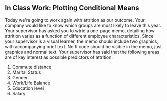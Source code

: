 In Class Work: Plotting Conditional Means
----------------------------

Today we're going to work again with attrition as our outcome. Your company would like to know which groups are most likely to leave this year. Your supervisor has asked you to wtrie a one-page memo, detailing how attrition varies as a function of different employee characteristics. Since your supervisor is a visual learner, the memo should include two graphics, with accompanying brief text. No R code should be visible in the memo, just graphics and normal text. Your supervisor has said that the following areas are of key interest as possible predictors of attrition.

1. Commute distance 
2. Marital Status
3. Gender
4. Work/Life Balance
5. Education level
6. Salary
